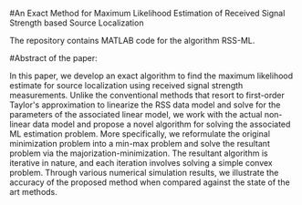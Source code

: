 #An Exact Method for Maximum Likelihood Estimation of Received Signal Strength based Source Localization

The repository contains MATLAB code for the algorithm RSS-ML.

#Abstract of the paper:

In this paper, we develop an exact algorithm to find the maximum likelihood estimate for source localization using received signal strength measurements. Unlike the conventional
methods that resort to first-order Taylor's approximation to linearize
the RSS data model and solve for the parameters of the associated linear model, we work with the actual non-linear data model
and propose a novel algorithm for solving the associated ML estimation problem.
More specifically, we reformulate the original minimization problem into a min-max problem and solve the resultant problem via the majorization-minimization. The resultant algorithm is iterative in nature, and each iteration involves solving a simple convex problem. Through various numerical simulation results, we illustrate the accuracy of the proposed method when compared against the state of the art methods.
